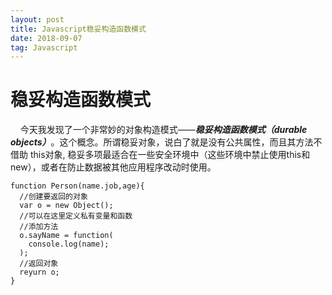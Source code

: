 ```yaml
---
layout: post
title: Javascript稳妥构造函数模式
date: 2018-09-07
tag: Javascript
---
```

# 稳妥构造函数模式
  &nbsp;&nbsp;&nbsp;&nbsp;今天我发现了一个非常妙的对象构造模式——***稳妥构造函数模式（durable objects）***。这个概念。所谓稳妥对象，说白了就是没有公共属性，而且其方法不借助  this对象,
  稳妥多项最适合在一些安全环境中（这些环境中禁止使用this和new），或者在防止数据被其他应用程序改动时使用。
  ```
  function Person(name.job,age){
    //创建要返回的对象
    var o = new Object();
    //可以在这里定义私有变量和函数
    //添加方法
    o.sayName = function(
      console.log(name);
    );
    //返回对象
    reyurn o;
  }
  ```

